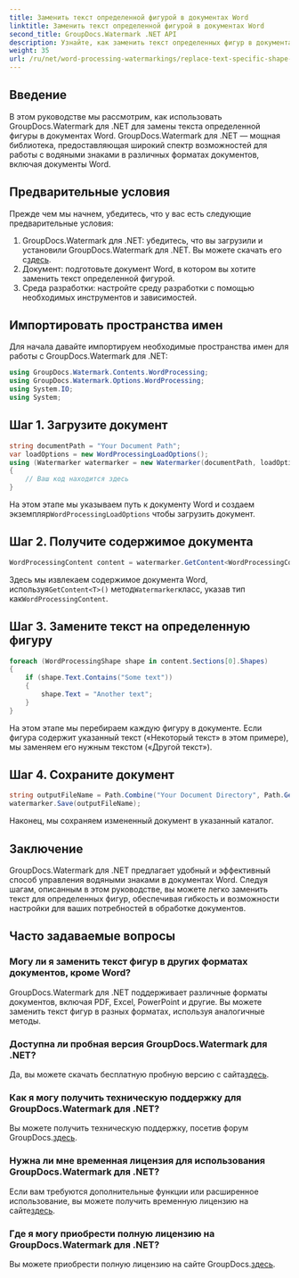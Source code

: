 ```yaml
---
title: Заменить текст определенной фигурой в документах Word
linktitle: Заменить текст определенной фигурой в документах Word
second_title: GroupDocs.Watermark .NET API
description: Узнайте, как заменить текст определенных фигур в документах Word с помощью GroupDocs.Watermark для .NET. Следуйте нашему пошаговому руководству.
weight: 35
url: /ru/net/word-processing-watermarkings/replace-text-specific-shape-word-docs/
---
```

## Введение
В этом руководстве мы рассмотрим, как использовать GroupDocs.Watermark для .NET для замены текста определенной фигуры в документах Word. GroupDocs.Watermark для .NET — мощная библиотека, предоставляющая широкий спектр возможностей для работы с водяными знаками в различных форматах документов, включая документы Word.
## Предварительные условия
Прежде чем мы начнем, убедитесь, что у вас есть следующие предварительные условия:
1.  GroupDocs.Watermark для .NET: убедитесь, что вы загрузили и установили GroupDocs.Watermark для .NET. Вы можете скачать его с[здесь](https://releases.groupdocs.com/Watermark/net/).
2. Документ: подготовьте документ Word, в котором вы хотите заменить текст определенной фигурой.
3. Среда разработки: настройте среду разработки с помощью необходимых инструментов и зависимостей.

## Импортировать пространства имен
Для начала давайте импортируем необходимые пространства имен для работы с GroupDocs.Watermark для .NET:
```csharp
using GroupDocs.Watermark.Contents.WordProcessing;
using GroupDocs.Watermark.Options.WordProcessing;
using System.IO;
using System;
```
## Шаг 1. Загрузите документ
```csharp
string documentPath = "Your Document Path";
var loadOptions = new WordProcessingLoadOptions();
using (Watermarker watermarker = new Watermarker(documentPath, loadOptions))
{
    // Ваш код находится здесь
}
```
 На этом этапе мы указываем путь к документу Word и создаем экземпляр`WordProcessingLoadOptions` чтобы загрузить документ.
## Шаг 2. Получите содержимое документа
```csharp
WordProcessingContent content = watermarker.GetContent<WordProcessingContent>();
```
 Здесь мы извлекаем содержимое документа Word, используя`GetContent<T>()` метод`Watermarker`класс, указав тип как`WordProcessingContent`.
## Шаг 3. Замените текст на определенную фигуру
```csharp
foreach (WordProcessingShape shape in content.Sections[0].Shapes)
{
    if (shape.Text.Contains("Some text"))
    {
        shape.Text = "Another text";
    }
}
```
На этом этапе мы перебираем каждую фигуру в документе. Если фигура содержит указанный текст («Некоторый текст» в этом примере), мы заменяем его нужным текстом («Другой текст»).
## Шаг 4. Сохраните документ
```csharp
string outputFileName = Path.Combine("Your Document Directory", Path.GetFileName(documentPath));
watermarker.Save(outputFileName);
```
Наконец, мы сохраняем измененный документ в указанный каталог.

## Заключение
GroupDocs.Watermark для .NET предлагает удобный и эффективный способ управления водяными знаками в документах Word. Следуя шагам, описанным в этом руководстве, вы можете легко заменить текст для определенных фигур, обеспечивая гибкость и возможности настройки для ваших потребностей в обработке документов.
## Часто задаваемые вопросы
### Могу ли я заменить текст фигур в других форматах документов, кроме Word?
GroupDocs.Watermark для .NET поддерживает различные форматы документов, включая PDF, Excel, PowerPoint и другие. Вы можете заменить текст фигур в разных форматах, используя аналогичные методы.
### Доступна ли пробная версия GroupDocs.Watermark для .NET?
 Да, вы можете скачать бесплатную пробную версию с сайта[здесь](https://releases.groupdocs.com/).
### Как я могу получить техническую поддержку для GroupDocs.Watermark для .NET?
Вы можете получить техническую поддержку, посетив форум GroupDocs.[здесь](https://forum.groupdocs.com/c/watermark/19).
### Нужна ли мне временная лицензия для использования GroupDocs.Watermark для .NET?
 Если вам требуются дополнительные функции или расширенное использование, вы можете получить временную лицензию на сайте[здесь](https://purchase.groupdocs.com/temporary-license/).
### Где я могу приобрести полную лицензию на GroupDocs.Watermark для .NET?
 Вы можете приобрести полную лицензию на сайте GroupDocs.[здесь](https://purchase.groupdocs.com/buy).